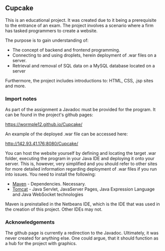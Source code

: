 ## Cupcake

This is an educational project. It was created due to it being a prerequisite to the entrance of an exam.
The project involves a scenario where a firm has tasked programmers to create a website.

The purpose is to gain understanding of:
* The concept of backend and frontend programming.
* Connecting to and using droplets, herein deployment of .war files on a server.
* Retrieval and removal of SQL data on a MySQL database located on a server

Furthermore, the project includes introductions to: HTML, CSS, .jsp sites and more.

### Import notes

As part of the assignment a Javadoc must be provided for the program. It can be found in the project's github pages:

https://wormple12.github.io/Cupcake/

An example of the deployed .war file can be accessed here:

http://142.93.41.176:8080/Cupcake/

You can host the website yourself by defining and locating the target .war folder, executing the program in your Java IDE and  deploying it onto your server. This is, however, very simplified and you should refer to other sites for more detailed information regarding deployment of .war files if you run into issues. You need to install the following:

* [Maven](https://maven.apache.org/) - Dependencies. Necessary.
* [Tomcat](https://tomcat.apache.org/) - Java Servlet, JavaServer Pages, Java Expression Language and Java WebSocket technologies

Maven is preinstalled in the Netbeans IDE, which is the IDE that was used in the creation of this project. Other IDEs may not.

### Acknowledgements

The github page is currently a redirection to the Javadoc. Ultimately, it was never created for anything else. One could argue, that it should function as a hub for the project with graphics. 
